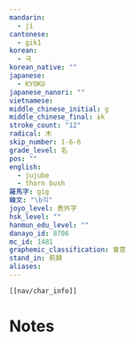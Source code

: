```yaml
---
mandarin:
  - jí
cantonese:
  - gik1
korean:
  - 극
korean_native: ""
japanese:
  - KYOKU
japanese_nanori: ""
vietnamese:
middle_chinese_initial: g
middle_chinese_final: ɨk
stroke_count: "12"
radical: 木
skip_number: 1-6-6
grade_level: 名
pos: ""
english:
  - jujube
  - thorn bush
羅馬字: gig
韓文: "\b긱"
joyo_level: 表外字
hsk_level: ""
hanmun_edu_level: ""
danayo_id: 8706
mc_id: 1481
graphemic_classification: 會意
stand_in: 荊棘
aliases:
---
```

```meta-bind-embed
[[nav/char_info]]
```

# Notes
